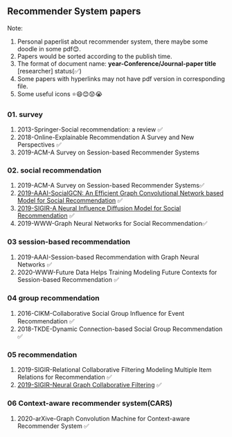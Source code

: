 ## Recommender System papers

Note: 

1. Personal paperlist about recommender system, there maybe some doodle in some pdf😊.
2. Papers would be sorted according to the publish time.
3. The format of document name: **year-Conference/Journal-paper title** [researcher] status(✅)
4. Some papers with hyperlinks may not have pdf version in corresponding file.
5. Some useful icons ⭐😄😊😟😭



### 01. survey

1. 2013-Springer-Social recommendation: a review ✅
2. 2018-Online-Explainable Recommendation A Survey and New Perspectives ✅
3. 2019-ACM-A Survey on Session-based Recommender Systems



### 02. social recommendation

1. 2019-ACM-A Survey on Session-based Recommender Systems✅
2. [2019-AAAI-SocialGCN: An Efficient Graph Convolutional Network based Model for Social Recommendation](https://arxiv.org/pdf/1811.02815.pdf) ✅
3. [2019-SIGIR-A Neural Influence Diffusion Model for Social Recommendation](https://arxiv.org/pdf/1904.10322.pdf) ✅
4. 2019-WWW-Graph Neural Networks for Social Recommendation✅

### 03 session-based recommendation

1. 2019-AAAI-Session-based Recommendation with Graph Neural Networks ✅
2. 2020-WWW-Future Data Helps Training Modeling Future Contexts for Session-based Recommendation ✅

### 04 group recommendation

1. 2016-CIKM-Collaborative Social Group Inﬂuence for Event Recommendation ✅
2. 2018-TKDE-Dynamic Connection-based Social Group Recommendation ✅

### 05 recommendation

1. 2019-SIGIR-Relational Collaborative Filtering Modeling Multiple Item Relations for Recommendation ✅
2. [2019-SIGIR-Neural Graph Collaborative Filtering](https://arxiv.org/pdf/1905.08108.pdf) ✅

### 06 Context-aware recommender system(CARS)

1. 2020-arXive-Graph Convolution Machine for Context-aware Recommender System ✅



